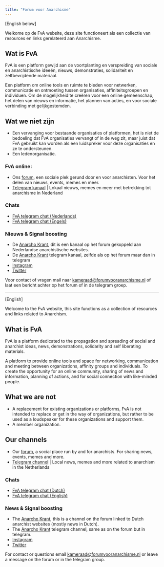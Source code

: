 ```yaml
---
title: "Forum voor Anarchisme"
---
```


[English below]

Welkome op de FvA website, deze site functioneert als een collectie van resources en links gerelateerd aan Anarchisme.

## Wat is FvA

FvA is een platform gewijd aan de voortplanting en verspreiding van sociale en anarchistische ideeën, nieuws, demonstraties, solidariteit en zelfbevrijdende materiaal.

Een platform om online tools en ruimte te bieden voor netwerken, communicatie en ontmoeting tussen organisaties, affiniteitsgroepen en individuen. Om de mogelijkheid te creëren voor een online gemeenschap, het delen van nieuws en informatie, het plannen van acties, en voor sociale verbinding met gelijkgestemden.

## Wat we niet zijn

- Een vervanging voor bestaande organisaties of platformen, het is niet de bedoeling dat FvA organisaties vervangt of in de weg zit, maar juist dat FvA gebruikt kan worden als een luidspreker voor deze organisaties en ze te ondersteunen.
- Een ledenorganisatie.

### FvA online:

- Ons [forum](https://forum.forumvooranarchisme.nl), een sociale plek gerund door en voor anarchisten. Voor het delen van nieuws, events, memes en meer.
- [Telegram kanaal](https://t.me/forumvooranarchisme) | Lokaal nieuws, memes en meer met betrekking tot anarchisme in Nederland

### Chats

- [FvA telegram chat (Nederlands)](https://t.me/forumvooranarchismeChat)
- [FvA telegram chat (Engels)](https://t.me/fva_chat_english)

### Nieuws & Signal boosting

- De [Anarcho Krant](https://forum.forumvooranarchisme.nl/c/anarcho_krant), dit is een kanaal op het forum gekoppeld aan Nederlandse anarchistische websites.
- De [Anarcho Krant](https://t.me/anarcho_krant) telegram kanaal, zelfde als op het forum maar dan in telegram
- [Instagram](https://www.instagram.com/forumvooranarchisme/)
- [Twitter](https://twitter.com/AforumVoor)

Voor contact of vragen mail naar kameraad@forumvooranarchisme.nl of laat een bericht achter op het forum of in de telegram groep.

---

[English]

Welcome to the FvA website, this site functions as a collection of resources and links related to Anarchism.

## What is FvA

FvA is a platform dedicated to the propagation and spreading of social and anarchist ideas, news, demonstrations, solidarity and self liberating materials.

A platform to provide online tools and space for networking, communication and meeting between organizations, affinity groups and individuals. To create the opportunity for an online community, sharing of news and information, planning of actions, and for social connection with like-minded people.

## What we are not

- A replacement for existing organizations or platforms, FvA is not intended to replace or get in the way of organizations, but rather to be used as a loudspeaker for these organizations and support them.
- A member organization.

## Our channels

- Our [forum](https://forum.forumvooranarchisme.nl), a social place run by and for anarchists. For sharing news, events, memes and more.
- [Telegram channel](https://t.me/forumvooranarchisme) | Local news, memes and more related to anarchism in the Netherlands
### Chats

- [FvA telegram chat (Dutch)](https://t.me/forumvooranarchismeChat)
- [FvA telegram chat (English)](https://t.me/fva_chat_english)

### News & Signal boosting

- The [Anarcho Krant](https://forum.forumvooranarchisme.nl/c/anarcho_krant), this is a channel on the forum linked to Dutch anarchist websites (mostly news in Dutch).
- The [Anarcho Krant](https://t.me/anarcho_krant) telegram channel, same as on the forum but in telegram.
- [Instagram](https://www.instagram.com/forumvooranarchisme/)
- [Twitter](https://twitter.com/AforumVoor)

For contact or questions email kameraad@forumvooranarchisme.nl or leave a message on the forum or in the telegram group.
